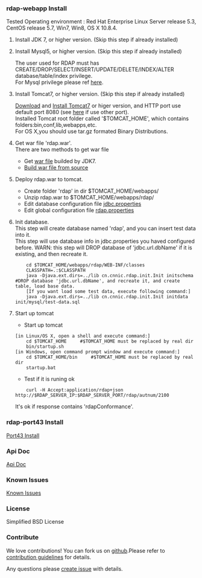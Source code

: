 ### rdap-webapp Install  

Tested Operating environment : Red Hat Enterprise Linux Server release 5.3, CentOS release 5.7, Win7, Win8, OS X 10.8.4.  

1. Install JDK 7, or higher version. (Skip this step if already installed)   

2. Install Mysql5, or higher version. (Skip this step if already installed)   

   The user used for RDAP must has CREATE/DROP/SELECT/INSERT/UPDATE/DELETE/INDEX/ALTER database/table/index privilege.  
   For Mysql privilege please ref [here](http://dev.mysql.com/doc/refman/5.1/en/grant.html).  
   
3. Install Tomcat7, or higher version. (Skip this step if already installed)   

   [Download](http://tomcat.apache.org/download-70.cgi) and [Install Tomcat7](http://tomcat.apache.org/tomcat-7.0-doc/setup.html) or higer version, and HTTP port use default port 8080 (see [here](http://tomcat.apache.org/tomcat-7.0-doc/RUNNING.txt) if use other port).  
    Installed Tomcat root folder called '$TOMCAT_HOME', which contains folders:bin,conf,lib,webapps,etc.  
    For OS X,you should use tar.gz formated Binary Distributions.   
    
4. Get war file 'rdap.war'.  
   There are two methods to get war file 
   * Get [war file](https://github.com/cnnic/rdap/raw/dev/rdap-webapp/build/rdap.war) builded by JDK7. 
   * [Build war file from source](https://github.com/cnnic/rdap/wiki/%5Binstall%5DBuild-war-file-from-source) 
   
5. Deploy rdap.war to tomcat. 
   * Create folder 'rdap' in dir $TOMCAT_HOME/webapps/
   * Unzip rdap.war to $TOMCAT_HOME/webapps/rdap/
   * Edit database configuration file [jdbc.properties](https://github.com/cnnic/rdap/wiki/jdbc.properties)
   * Edit global configuration file [rdap.properties](https://github.com/cnnic/rdap/wiki/rdap.properties) 
6. Init database.  
   This step will create database named 'rdap', and you can insert test data into it.  
   This step will use database info in jdbc.properties you haved configured before. 
   WARN: this step will DROP database of 'jdbc.url.dbName' if it is existing, and then recreate it. 
	```
   		cd $TOMCAT_HOME/webapps/rdap/WEB-INF/classes
		CLASSPATH=.:$CLASSPATH
		java -Djava.ext.dirs=../lib cn.cnnic.rdap.init.Init initschema      #DROP database 'jdbc.url.dbName', and recreate it, and create table, load base data.
		[If you want load some test data, execute following command:]
		java -Djava.ext.dirs=../lib cn.cnnic.rdap.init.Init initdata  init/mysql/test-data.sql      
	```
7. Start up tomcat 
   * Start up tomcat 
	```
	[in Linux/OS X, open a shell and execute command:]
		cd $TOMCAT_HOME		#$TOMCAT_HOME must be replaced by real dir
		bin/startup.sh
	[in Windows, open command prompt window and execute command:]
		cd $TOMCAT_HOME/bin		#$TOMCAT_HOME must be replaced by real dir
		startup.bat
	```

   * Test if it is runing ok 
	```
		curl -H Accept:application/rdap+json http://$RDAP_SERVER_IP:$RDAP_SERVER_PORT/rdap/autnum/2100
	```
	It's ok if response contains 'rdapConformance'. 
	
### rdap-port43 Install
[Port43 Install](https://github.com/cnnic/rdap/wiki/Port43-install-&-usage)
### Api Doc
[Api Doc](https://github.com/cnnic/rdap/wiki/Api-Doc)
### Known Issues
[Known Issues](https://github.com/cnnic/rdap/wiki/Known%20Issues)
### License
Simplified BSD License
### Contribute
We love contributions! You can fork us on [github](https://github.com/cnnic/rdap).Please refer to [contribution guidelines](https://github.com/cnnic/rdap/wiki/Develop-Guide) for details.


Any questions please [create issue](https://github.com/cnnic/rdap/issues/new) with details.
